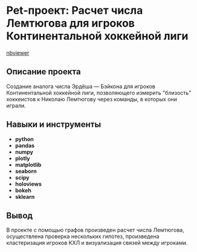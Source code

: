 # Pet-проект: Расчет числа Лемтюгова для игроков Континентальной хоккейной лиги

[nbviewer](https://nbviewer.org/github/Askaront/Portfolio/blob/main/Lemtyugov%20number%20calculation/Lemtyugov_number.ipynb)

## Описание проекта

Создание аналога числа Эрдёша — Бэйкона для игроков Континентальной хоккейной лиги, позволяющего измерить "близость" хоккеистов к Николаю Лемтюгову через команды, в которых они играли.

## Навыки и инструменты

- **python**
- **pandas**
- **numpy**
- **plotly**
- **matplotlib**
- **seaborn**
- **scipy**
- **holoviews**
- **bokeh**
- **sklearn**

## Вывод

В проекте с помощью графов произведен расчет числа Лемтюгова, осуществлена проверка нескольких гипотез, произведена кластеризация игроков КХЛ и визуализация связей между игроками.

